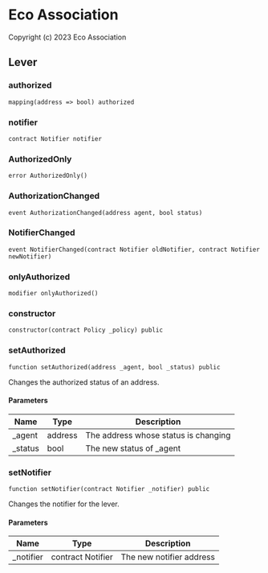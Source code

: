 # Eco Association

Copyright (c) 2023 Eco Association

## Lever

### authorized

```solidity
mapping(address => bool) authorized
```

### notifier

```solidity
contract Notifier notifier
```

### AuthorizedOnly

```solidity
error AuthorizedOnly()
```

### AuthorizationChanged

```solidity
event AuthorizationChanged(address agent, bool status)
```

### NotifierChanged

```solidity
event NotifierChanged(contract Notifier oldNotifier, contract Notifier newNotifier)
```

### onlyAuthorized

```solidity
modifier onlyAuthorized()
```

### constructor

```solidity
constructor(contract Policy _policy) public
```

### setAuthorized

```solidity
function setAuthorized(address _agent, bool _status) public
```

Changes the authorized status of an address.

#### Parameters

| Name | Type | Description |
| ---- | ---- | ----------- |
| _agent | address | The address whose status is changing |
| _status | bool | The new status of _agent |

### setNotifier

```solidity
function setNotifier(contract Notifier _notifier) public
```

Changes the notifier for the lever.

#### Parameters

| Name | Type | Description |
| ---- | ---- | ----------- |
| _notifier | contract Notifier | The new notifier address |

